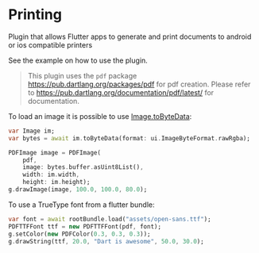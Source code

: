 # Printing

Plugin that allows Flutter apps to generate and print
documents to android or ios compatible printers

See the example on how to use the plugin.

> This plugin uses the `pdf` package <https://pub.dartlang.org/packages/pdf>
> for pdf creation. Please refer to <https://pub.dartlang.org/documentation/pdf/latest/>
> for documentation.

To load an image it is possible to use
[Image.toByteData](https://docs.flutter.io/flutter/dart-ui/Image/toByteData.html):

```dart
var Image im;
var bytes = await im.toByteData(format: ui.ImageByteFormat.rawRgba);

PDFImage image = PDFImage(
    pdf,
    image: bytes.buffer.asUint8List(), 
    width: im.width, 
    height: im.height);
g.drawImage(image, 100.0, 100.0, 80.0);
```

To use a TrueType font from a flutter bundle:

```dart
var font = await rootBundle.load("assets/open-sans.ttf");
PDFTTFFont ttf = new PDFTTFFont(pdf, font);
g.setColor(new PDFColor(0.3, 0.3, 0.3));
g.drawString(ttf, 20.0, "Dart is awesome", 50.0, 30.0);
```
